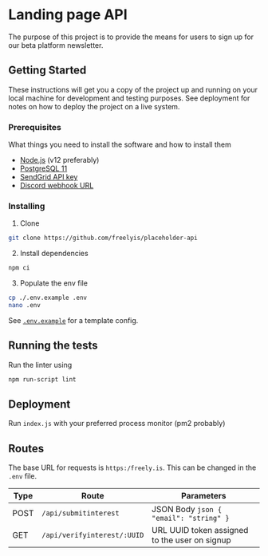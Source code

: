 # Landing page API

The purpose of this project is to provide the means for users to sign up for our beta platform newsletter.

## Getting Started

These instructions will get you a copy of the project up and running on your local machine for development and testing purposes.
See deployment for notes on how to deploy the project on a live system.

### Prerequisites

What things you need to install the software and how to install them

- [Node.js](https://nodejs.org/en/download/) (v12 preferably)
- [PostgreSQL 11](https://www.postgresql.org/download/)
- [SendGrid API key](https://sendgrid.com/docs/ui/account-and-settings/api-keys/#creating-an-api-key)
- [Discord webhook URL](https://support.discordapp.com/hc/en-us/articles/228383668-Intro-to-Webhooks)

### Installing

1. Clone

```sh
git clone https://github.com/freelyis/placeholder-api
```

2. Install dependencies

```sh
npm ci
```

3. Populate the env file

```sh
cp ./.env.example .env
nano .env
```

See [`.env.example`](https://github.com/freelyis/placeholder-api/blob/master/.env.example) for a template config.

## Running the tests

Run the linter using

```bash
npm run-script lint
```

## Deployment

Run `index.js` with your preferred process monitor (pm2 probably)

## Routes

The base URL for requests is `https:/freely.is`.
This can be changed in the `.env` file.

| Type | Route                       | Parameters                                    |
| ---- | --------------------------- | --------------------------------------------- |
| POST | `/api/submitinterest`       | JSON Body `json { "email": "string" }`        |
| GET  | `/api/verifyinterest/:UUID` | URL UUID token assigned to the user on signup |
